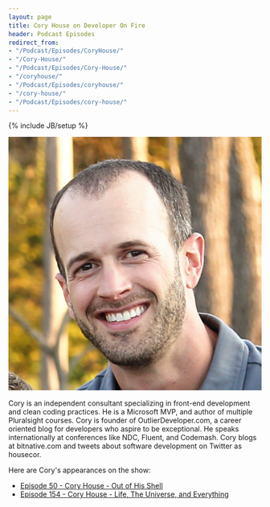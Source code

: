 ```yaml
---
layout: page
title: Cory House on Developer On Fire
header: Podcast Episodes
redirect_from:
- "/Podcast/Episodes/CoryHouse/"
- "/Cory-House/"
- "/Podcast/Episodes/Cory-House/"
- "/coryhouse/"
- "/Podcast/Episodes/coryhouse/"
- "/cory-house/"
- "/Podcast/Episodes/cory-house/"
---
```

{% include JB/setup %}

<img class="img img-circle guest" src="/assets/images/CoryHouse.jpg" />

Cory is an independent consultant specializing in front-end development and clean coding practices. He is a Microsoft MVP,  and author of multiple Pluralsight courses. Cory is founder of OutlierDeveloper.com, a career oriented blog for developers who aspire to be exceptional. He speaks internationally at conferences like NDC, Fluent, and Codemash. Cory blogs at bitnative.com and tweets about software development on Twitter as housecor.

Here are Cory's appearances on the show:

* [Episode 50 - Cory House - Out of His Shell](/episode-050-cory-house-out-of-his-shell)
* [Episode 154 - Cory House - Life, The Universe, and Everything](/episode-154-cory-house-life-the-universe-and-everything)
